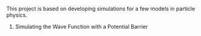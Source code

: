 This project is based on developing simulations for a few models in particle physics.

1) Simulating the Wave Function with a Potential Barrier

  
 
 
 
 
